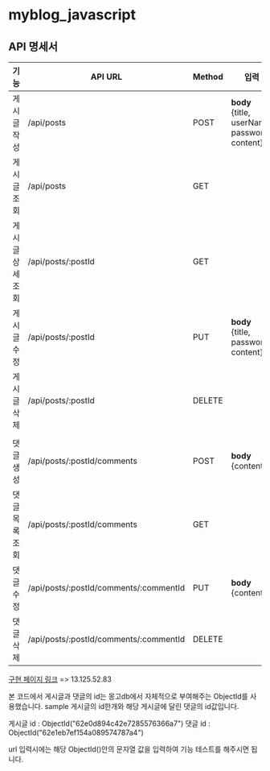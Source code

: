 # myblog_javascript

## API 명세서

| 기능 | API URL | Method | 입력|
| ------ | ------ | ------ | ------ |
| 게시글 작성 | /api/posts | POST | **body** <br>{title, <br>userName, <br>password, <br>content} | 
| 게시글 조회 | /api/posts | GET | | 
| 게시글 상세조회 | /api/posts/:postId | GET | | 
| 게시글 수정 | /api/posts/:postId | PUT | **body** <br>{title, <br>password, <br>content} | 
| 게시글 삭제 | /api/posts/:postId | DELETE | | 
|  |  |  | | 
| 댓글 생성 | /api/posts/:postId/comments | POST | **body** <br>{content} | 
| 댓글 목록 조회 | /api/posts/:postId/comments | GET | | 
| 댓글 수정 | /api/posts/:postId/comments/:commentId | PUT | **body** <br>{content} | 
| 댓글 삭제 | /api/posts/:postId/comments/:commentId | DELETE | | 



[구현 페이지 링크](13.125.52.83) => 13.125.52.83 

본 코드에서 게시글과 댓글의 id는 몽고db에서 자체적으로 부여해주는 ObjectId를 사용했습니다.
sample 게시글의 id한개와 해당 게시글에 달린 댓글의 id값입니다.

게시글 id : ObjectId("62e0d894c42e7285576366a7")
댓글 id : ObjectId("62e1eb7ef154a089574787a4")

url 입력시에는 해당 ObjectId()안의 문자열 값을 입력하여 기능 테스트를 해주시면 됩니다.
